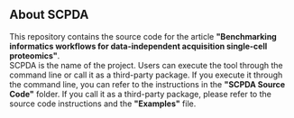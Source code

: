 ## About SCPDA
This repository contains the source code for the article **"Benchmarking informatics workflows for data-independent acquisition single-cell proteomics"**.  
SCPDA is the name of the project. Users can execute the tool through the command line or call it as a third-party package. If you execute it through the command line, you can refer to the instructions in the **"SCPDA Source Code"** folder. If you call it as a third-party package, please refer to the source code instructions and the **"Examples"** file.
